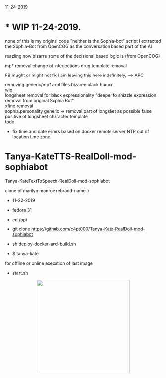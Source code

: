 11-24-2019
# * WIP 11-24-2019.

none of this is my original code "neither is the Sophia-bot" script 
I extracted the Sophia-Bot from OpenCOG as the conversation based part of the AI 

reazling now bizarre some of the decisional based logic is (from OpenCOG)

mp* removal
change of interjections
drug template removal






FB mught or might not fix i am leaving this here indefinitely, --> ARC

removing generic/mp*.aiml files bizaree black humor
<br>
wip
<br>
longsheet removal for black expressionality "deeper fo shizzle expression removal from original Sophia Bot"
<br>
xfind removal
<br>
sophia.personality generic -> removal part of longshet as possible false positive of longsheet character template
<br>
todo
* fix time and date errors based on docker remote server NTP out of location time zone

# Tanya-KateTTS-RealDoll-mod-sophiabot
Tanya-KateTextToSpeech-RealDoll-mod-sophiabot

clone of marilyn monroe rebrand-name->



* 11-22-2019
* fedora 31

* cd /opt

* git clone https://github.com/c4pt000/Tanya-Kate-RealDoll-mod-sophiabot

* sh deploy-docker-and-build.sh

* $ tanya-kate

for offline or online execution of last image
* start.sh 

<p align="center"><img src="https://i.imgur.com/RLgtbsH.png" width="300"></p>

